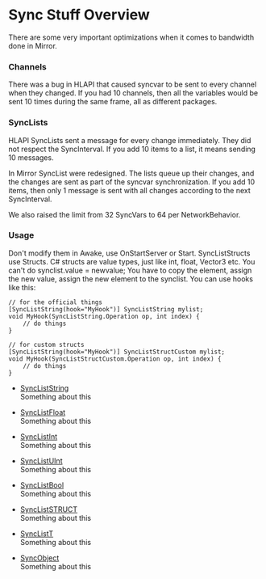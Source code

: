 # Sync Stuff Overview

There are some very important optimizations when it comes to bandwidth done in
Mirror.

### Channels

There was a bug in HLAPI that caused syncvar to be sent to every channel when
they changed. If you had 10 channels, then all the variables would be sent 10
times during the same frame, all as different packages.

### SyncLists

HLAPI SyncLists sent a message for every change immediately. They did not
respect the SyncInterval. If you add 10 items to a list, it means sending 10
messages.

In Mirror SyncList were redesigned. The lists queue up their changes, and the
changes are sent as part of the syncvar synchronization. If you add 10 items,
then only 1 message is sent with all changes according to the next SyncInterval.

We also raised the limit from 32 SyncVars to 64 per NetworkBehavior.

### Usage

Don't modify them in Awake, use OnStartServer or Start. SyncListStructs use
Structs. C\# structs are value types, just like int, float, Vector3 etc. You
can't do synclist.value = newvalue; You have to copy the element, assign the new
value, assign the new element to the synclist. You can use hooks like this:

```
// for the official things
[SyncListString(hook="MyHook")] SyncListString mylist;
void MyHook(SyncListString.Operation op, int index) {
    // do things
}
     
// for custom structs
[SyncListString(hook="MyHook")] SyncListStructCustom mylist;
void MyHook(SyncListStructCustom.Operation op, int index) {
    // do things
}
```

-   [SyncListString](SyncListString.md)  
    Something about this

-   [SyncListFloat](SyncListFloat.md)  
    Something about this

-   [SyncListInt](SyncListInt.md)  
    Something about this

-   [SyncListUInt](SyncListUInt.md)  
    Something about this

-   [SyncListBool](SyncListBool.md)  
    Something about this

-   [SyncListSTRUCT](SyncListSTRUCT.md)  
    Something about this

-   [SyncListT](SyncListT.md)  
    Something about this

-   [SyncObject](SyncObject.md)  
    Something about this
